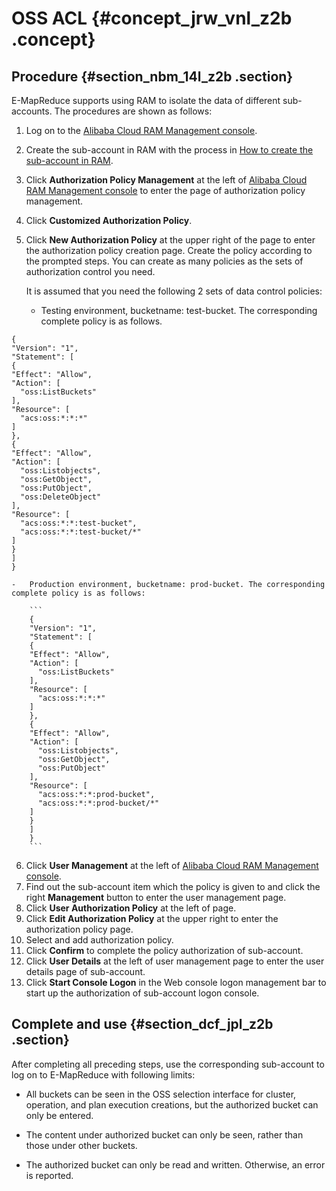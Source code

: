 # OSS ACL {#concept_jrw_vnl_z2b .concept}

## Procedure {#section_nbm_14l_z2b .section}

E-MapReduce supports using RAM to isolate the data of different sub-accounts. The procedures are shown as follows:

1.  Log on to the [Alibaba Cloud RAM Management console](https://ram.console.aliyun.com/).
2.  Create the sub-account in RAM with the process in [How to create the sub-account in RAM](https://www.alibabacloud.com/help/zh/doc-detail/28637.html).
3.  Click **Authorization Policy Management** at the left of [Alibaba Cloud RAM Management console](https://ram.console.aliyun.com/) to enter the page of authorization policy management.
4.  Click **Customized Authorization Policy**.
5.  Click **New Authorization Policy** at the upper right of the page to enter the authorization policy creation page. Create the policy according to the prompted steps. You can create as many policies as the sets of authorization control you need.

    It is assumed that you need the following 2 sets of data control policies:

    -   Testing environment, bucketname: test-bucket. The corresponding complete policy is as follows.

```
{
"Version": "1",
"Statement": [
{
"Effect": "Allow",
"Action": [
  "oss:ListBuckets"
],
"Resource": [
  "acs:oss:*:*:*"
]
},
{
"Effect": "Allow",
"Action": [
  "oss:Listobjects",
  "oss:GetObject",
  "oss:PutObject",
  "oss:DeleteObject"
],
"Resource": [
  "acs:oss:*:*:test-bucket",
  "acs:oss:*:*:test-bucket/*"
]
}
]
}
```

    -   Production environment, bucketname: prod-bucket. The corresponding complete policy is as follows:

        ```
        {
        "Version": "1",
        "Statement": [
        {
        "Effect": "Allow",
        "Action": [
          "oss:ListBuckets"
        ],
        "Resource": [
          "acs:oss:*:*:*"
        ]
        },
        {
        "Effect": "Allow",
        "Action": [
          "oss:Listobjects",
          "oss:GetObject",
          "oss:PutObject"
        ],
        "Resource": [
          "acs:oss:*:*:prod-bucket",
          "acs:oss:*:*:prod-bucket/*"
        ]
        }
        ]
        }
        ```

6.  Click **User Management** at the left of [Alibaba Cloud RAM Management console](https://ram.console.aliyun.com/?spm=5176.6660585.774526198.1.2yNQJH#/policy/list/system).
7.  Find out the sub-account item which the policy is given to and click the right **Management** button to enter the user management page.
8.  Click **User Authorization Policy** at the left of page.
9.  Click **Edit Authorization Policy** at the upper right to enter the authorization policy page.
10. Select and add authorization policy.
11. Click **Confirm** to complete the policy authorization of sub-account.
12. Click **User Details** at the left of user management page to enter the user details page of sub-account.
13. Click **Start Console Logon** in the Web console logon management bar to start up the authorization of sub-account logon console.

## Complete and use {#section_dcf_jpl_z2b .section}

After completing all preceding steps, use the corresponding sub-account to log on to E-MapReduce with following limits:

-   All buckets can be seen in the OSS selection interface for cluster, operation, and plan execution creations, but the authorized bucket can only be entered.

-   The content under authorized bucket can only be seen, rather than those under other buckets.

-   The authorized bucket can only be read and written. Otherwise, an error is reported.


